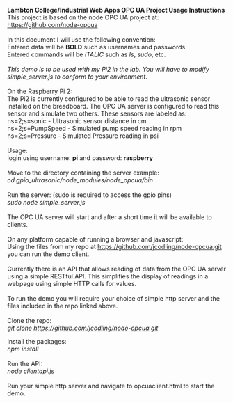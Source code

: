<strong>Lambton College/Industrial Web Apps OPC UA Project Usage Instructions</strong>
<br>
This project is based on the node OPC UA project at: https://github.com/node-opcua<br>
<br>
In this document I will use the following convention:<br>
Entered data will be <strong>BOLD</strong> such as usernames and passwords.<br>
Entered commands will be <em>ITALIC</em> such as <em>ls</em>, <em>sudo</em>, etc.<br>
<br>
<em>This demo is to be used with my Pi2 in the lab. You will have to modify simple_server.js to conform to your environment.</em><br>
<br>
On the Raspberry Pi 2:<br>
The Pi2 is currently configured to be able to read the ultrasonic sensor installed on the breadboard. The OPC UA server is configured to read this sensor and simulate two others. These sensors are labeled as:<br>
ns=2;s=sonic - Ultrasonic sensor distance in cm<br>
ns=2;s=PumpSpeed - Simulated pump speed reading in rpm<br>
ns=2;s=Pressure - Simulated Pressure reading in psi<br>
<br>
Usage:<br>
login using username: <strong>pi</strong> and password: <strong>raspberry</strong><br>
<br>
Move to the directory containing the server example:<br>
<em>cd gpio_ultrasonic/node_modules/node_opcua/bin</em><br>
<br>
Run the server: (sudo is required to access the gpio pins)<br>
<em>sudo node simple_server.js</em><br>
<br>
The OPC UA server will start and after a short time it will be available to clients.<br>
<br>
On any platform capable of running a browser and javascript:<br>
Using the files from my repo at https://github.com/jcodling/node-opcua.git you can run the demo client.<br>
<br>
Currently there is an API that allows reading of data from the OPC UA server using a simple RESTful API. This simplifies the display of readings in a webpage using simple HTTP calls for values.<br>
<br>
To run the demo you will require your choice of simple http server and the files included in the repo linked above.<br>
<br>
Clone the repo:<br>
<em>git clone https://github.com/jcodling/node-opcua.git</em><br>

Install the packages:<br>
<em>npm install</em><br>
<br>
Run the API:<br>
<em>node clientapi.js</em><br>
<br>
Run your simple http server and navigate to opcuaclient.html to start the demo.
